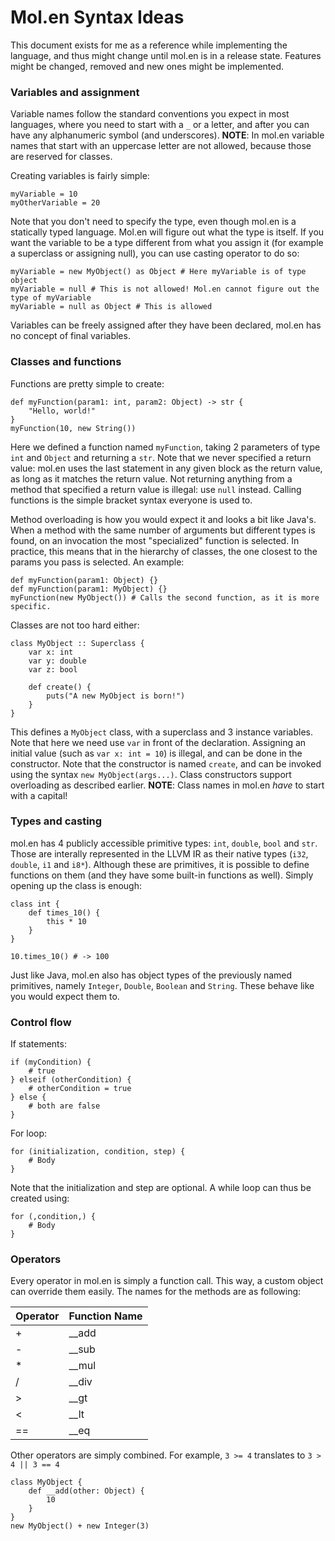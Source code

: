 # Mol.en Syntax Ideas

This document exists for me as a reference while implementing the language, and thus might change until mol.en is in a release state. Features might be changed, removed and new ones might be implemented.

### Variables and assignment
Variable names follow the standard conventions you expect in most languages, where you need to start with a `_` or a letter, and after you can have any alphanumeric symbol (and underscores). **NOTE**: In mol.en variable names that start with an uppercase letter are not allowed, because those are reserved for classes.

Creating variables is fairly simple:

    myVariable = 10
    myOtherVariable = 20

Note that you don't need to specify the type, even though mol.en is a statically typed language. Mol.en will figure out what the type is itself. If you want the variable to be a type different from what you assign it (for example a superclass or assigning null), you can use casting operator to do so:

    myVariable = new MyObject() as Object # Here myVariable is of type object
    myVariable = null # This is not allowed! Mol.en cannot figure out the type of myVariable
    myVariable = null as Object # This is allowed

Variables can be freely assigned after they have been declared, mol.en has no concept of final variables.

### Classes and functions
Functions are pretty simple to create:

    def myFunction(param1: int, param2: Object) -> str {
        "Hello, world!"
    }
    myFunction(10, new String())

Here we defined a function named `myFunction`, taking 2 parameters of type `int` and `Object` and returning a `str`. Note that we never specified a return value: mol.en uses the last statement in any given block as the return value, as long as it matches the return value. Not returning anything from a method that specified a return value is illegal: use `null` instead. Calling functions is the simple bracket syntax everyone is used to.

Method overloading is how you would expect it and looks a bit like Java's. When a method with the same number of arguments but different types is found, on an invocation the most "specialized" function is selected. In practice, this means that in the hierarchy of classes, the one closest to the params you pass is selected. An example:

    def myFunction(param1: Object) {}
    def myFunction(param1: MyObject) {}
    myFunction(new MyObject()) # Calls the second function, as it is more specific.

Classes are not too hard either:

    class MyObject :: Superclass {
        var x: int
        var y: double
        var z: bool

        def create() {
            puts("A new MyObject is born!")
        }
    }

This defines a `MyObject` class, with a superclass and 3 instance variables. Note that here we need use `var` in front of the declaration. Assigning an initial value (such as `var x: int = 10`) is illegal, and can be done in the constructor. Note that the constructor is named `create`, and can be invoked using the syntax `new MyObject(args...)`. Class constructors support overloading as described earlier. **NOTE**: Class names in mol.en *have* to start with a capital!

### Types and casting
mol.en has 4 publicly accessible primitive types: `int`, `double`, `bool` and `str`. Those are interally represented in the LLVM IR as their native types (`i32`, `double`, `i1` and `i8*`). Although these are primitives, it is possible to define functions on them (and they have some built-in functions as well). Simply opening up the class is enough:

    class int {
        def times_10() {
            this * 10
        }
    }

    10.times_10() # -> 100

Just like Java, mol.en also has object types of the previously named primitives, namely `Integer`, `Double`, `Boolean` and `String`. These behave like you would expect them to.

### Control flow
If statements:

    if (myCondition) {
        # true
    } elseif (otherCondition) {
        # otherCondition = true
    } else {
        # both are false
    }

For loop:

    for (initialization, condition, step) {
        # Body
    }

Note that the initialization and step are optional. A while loop can thus be created using:

    for (,condition,) {
        # Body
    }

### Operators
Every operator in mol.en is simply a function call. This way, a custom object can override them easily. The names for the methods are as following:

Operator  | Function Name
--------- | -------------
+ | __add
- | __sub
* | __mul
/ | __div
> | __gt
< | __lt
== | __eq

Other operators are simply combined. For example, `3 >= 4` translates to `3 > 4 || 3 == 4`


    class MyObject {
        def __add(other: Object) {
            10
        }
    }
    new MyObject() + new Integer(3)
